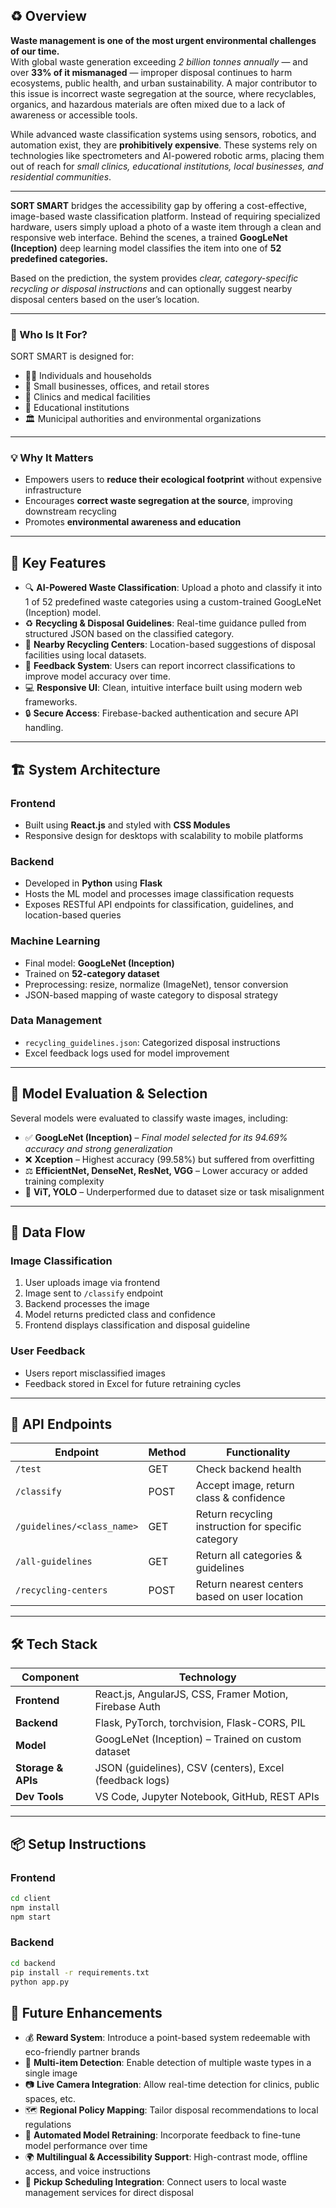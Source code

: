 ## ♻️ Overview

**Waste management is one of the most urgent environmental challenges of our time.**  
With global waste generation exceeding *2 billion tonnes annually* — and over **33% of it mismanaged** — improper disposal continues to harm ecosystems, public health, and urban sustainability. A major contributor to this issue is incorrect waste segregation at the source, where recyclables, organics, and hazardous materials are often mixed due to a lack of awareness or accessible tools.

While advanced waste classification systems using sensors, robotics, and automation exist, they are **prohibitively expensive**. These systems rely on technologies like spectrometers and AI-powered robotic arms, placing them out of reach for *small clinics, educational institutions, local businesses, and residential communities*.

---

**SORT SMART** bridges the accessibility gap by offering a cost-effective, image-based waste classification platform. Instead of requiring specialized hardware, users simply upload a photo of a waste item through a clean and responsive web interface. Behind the scenes, a trained **GoogLeNet (Inception)** deep learning model classifies the item into one of **52 predefined categories.**

Based on the prediction, the system provides *clear, category-specific recycling or disposal instructions* and can optionally suggest nearby disposal centers based on the user’s location.

---

### 👥 Who Is It For?

SORT SMART is designed for:
- 🧍‍♂️ Individuals and households  
- 🏢 Small businesses, offices, and retail stores  
- 🏥 Clinics and medical facilities  
- 🏫 Educational institutions  
- 🏛️ Municipal authorities and environmental organizations  

---

### 💡 Why It Matters

- Empowers users to **reduce their ecological footprint** without expensive infrastructure  
- Encourages **correct waste segregation at the source**, improving downstream recycling  
- Promotes **environmental awareness and education**  

---

## 🧠 Key Features

- 🔍 **AI-Powered Waste Classification**: Upload a photo and classify it into 1 of 52 predefined waste categories using a custom-trained GoogLeNet (Inception) model.  
- ♻️ **Recycling & Disposal Guidelines**: Real-time guidance pulled from structured JSON based on the classified category.  
- 📍 **Nearby Recycling Centers**: Location-based suggestions of disposal facilities using local datasets.  
- 💬 **Feedback System**: Users can report incorrect classifications to improve model accuracy over time.  
- 💻 **Responsive UI**: Clean, intuitive interface built using modern web frameworks.  
- 🔒 **Secure Access**: Firebase-backed authentication and secure API handling.  

---

## 🏗️ System Architecture

### **Frontend**
- Built using **React.js** and styled with **CSS Modules**
- Responsive design for desktops with scalability to mobile platforms

### **Backend**
- Developed in **Python** using **Flask**
- Hosts the ML model and processes image classification requests
- Exposes RESTful API endpoints for classification, guidelines, and location-based queries

### **Machine Learning**
- Final model: **GoogLeNet (Inception)**
- Trained on **52-category dataset**
- Preprocessing: resize, normalize (ImageNet), tensor conversion
- JSON-based mapping of waste category to disposal strategy

### **Data Management**
- `recycling_guidelines.json`: Categorized disposal instructions
- Excel feedback logs used for model improvement
---

## 🔬 Model Evaluation & Selection

Several models were evaluated to classify waste images, including:

- ✅ **GoogLeNet (Inception)** – *Final model selected for its 94.69% accuracy and strong generalization*
- ❌ **Xception** – Highest accuracy (99.58%) but suffered from overfitting
- ⚖️ **EfficientNet, DenseNet, ResNet, VGG** – Lower accuracy or added training complexity
- 🚫 **ViT, YOLO** – Underperformed due to dataset size or task misalignment

---

## 🔄 Data Flow

### **Image Classification**
1. User uploads image via frontend
2. Image sent to `/classify` endpoint
3. Backend processes the image
4. Model returns predicted class and confidence
5. Frontend displays classification and disposal guideline


### **User Feedback**
- Users report misclassified images
- Feedback stored in Excel for future retraining cycles

---

## 📡 API Endpoints

| Endpoint                     | Method | Functionality                                      |
|------------------------------|--------|----------------------------------------------------|
| `/test`                      | GET    | Check backend health                               |
| `/classify`                  | POST   | Accept image, return class & confidence            |
| `/guidelines/<class_name>`   | GET    | Return recycling instruction for specific category |
| `/all-guidelines`            | GET    | Return all categories & guidelines                 |
| `/recycling-centers`         | POST   | Return nearest centers based on user location      |

---

## 🛠️ Tech Stack

| Component         | Technology                                              |
|-------------------|---------------------------------------------------------|
| **Frontend**      | React.js, AngularJS, CSS, Framer Motion, Firebase Auth  |
| **Backend**       | Flask, PyTorch, torchvision, Flask-CORS, PIL            |
| **Model**         | GoogLeNet (Inception) – Trained on custom dataset       |
| **Storage & APIs**| JSON (guidelines), CSV (centers), Excel (feedback logs) |
| **Dev Tools**     | VS Code, Jupyter Notebook, GitHub, REST APIs            |

---

## 📦 Setup Instructions

### **Frontend**
```bash
cd client
npm install
npm start
```

### **Backend**
```bash
cd backend
pip install -r requirements.txt
python app.py
```

## 🎯 Future Enhancements

- 💰 **Reward System**: Introduce a point-based system redeemable with eco-friendly partner brands  
- 🧠 **Multi-item Detection**: Enable detection of multiple waste types in a single image
- 📷 **Live Camera Integration**: Allow real-time detection for clinics, public spaces, etc.  
- 🗺️ **Regional Policy Mapping**: Tailor disposal recommendations to local regulations  
- 🔄 **Automated Model Retraining**: Incorporate feedback to fine-tune model performance over time  
- 🌍 **Multilingual & Accessibility Support**: High-contrast mode, offline access, and voice instructions  
- 🚛 **Pickup Scheduling Integration**: Connect users to local waste management services for direct disposal  

